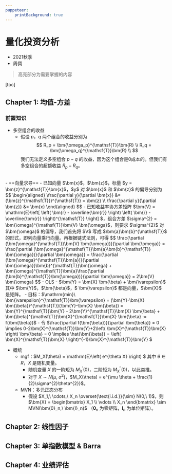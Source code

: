```yaml
---
puppeteer:
    printBackground: true
---
```


# 量化投资分析
- 2021秋季
- 周倜
> 高亮部分为需要掌握的内容

[toc]

<div STYLE='page-break-after: always;'></div>

## Chapter 1: 均值-方差

### 前置知识
- 多空组合的收益
  - 假设 $p$，$q$ 两个组合的收益分别为
  $$
  R_p = \bm{\omega_p}^{\mathsf{T}}\bm{R} \\
  R_q = \bm{\omega_q}^{\mathsf{T}}\bm{R} \\
  $$我们无法定义多空组合 $p-q$ 的收益，因为这个组合是0成本的。但我们有多空组合的超额收益 $R_p - R_q$。
<br>
- ==向量求导==
  - 已知向量 $\bm{x}$，$\bm{z}$，标量 $y = \bm{z}^{\mathsf{T}}\bm{x}$，$y$ 对 $\bm{x}$ 和 $\bm{z}$ 的偏导分别为
  $$
  \begin{aligned}
  \frac{\partial y}{\partial \bm{x}} &= (\bm{z}^{\mathsf{T}})^{\mathsf{T}} = \bm{z} \\
  \frac{\partial y}{\partial \bm{z}} &= \bm{x}
  \end{aligned}
  $$
  - 已知收益率协方差矩阵 $\bm{V} = \mathrm{E}\left[ \left( \bm{r} - \overline{\bm{r}} \right) \left( \bm{r} - \overline{\bm{r}} \right)^{\mathsf{T}}   \right] $，组合方差 $\sigma^{2} = \bm{\omega}^{\mathsf{T}}\bm{V} \bm{\omega}$，则要求 $\sigma^{2}$ 对 $\bm{\omega}$ 的偏导，我们首先将 $V$ 写成 $\bm{a}\bm{b}^{\mathsf{T}}$ 的形式，即列向量乘行向量。再根据链式法则，可得
  $$
  \frac{\partial (\bm{\omega}^{\mathsf{T}}\bm{V} \bm{\omega})}{\partial \bm{\omega}} = \frac{\partial (\bm{\omega}^{\mathsf{T}}\bm{a}\bm{b}^{\mathsf{T}} \bm{\omega})}{\partial \bm{\omega}} = \frac{\partial (\bm{\omega}^{\mathsf{T}}\bm{a})}{\partial \bm{\omega}}\bm{b}^{\mathsf{T}}\bm{\omega} + \bm{\omega}^{\mathsf{T}}\bm{a}\frac{\partial (\bm{b}^{\mathsf{T}}\bm{\omega})}{\partial \bm{\omega}} = 2\bm{V} \bm{\omega}
  $$
  - OLS
    - $\bm{Y} = \bm{X} \bm{\beta} + \bm{\varepsilon}$ 其中 $\bm{Y}$，$\bm{\beta}$，$ \bm{\varepsilon}$ 都是向量，$\bm{X}$ 是矩阵。
    - 目标：$\mathrm{min}\ \bm{\varepsilon}^{\mathsf{T}}\bm{\varepsilon} = (\bm{Y}-\bm{X} \bm{\beta})^{\mathsf{T}}(\bm{Y}-\bm{X} \bm{\beta}) = \bm{Y}^{\mathsf{T}}\bm{Y} - 2\bm{Y}^{\mathsf{T}}\bm{X} \bm{\beta} + \bm{\beta}^{\mathsf{T}}\bm{X}^{\mathsf{T}}\bm{X} \bm{\beta} := f(\bm{\beta})$
    - 令 $\frac{\partial f(\bm{\beta})}{\partial \bm{\beta}} = 0 \implies 0-2\bm{X}^{\mathsf{T}}\bm{Y}+2\left( \bm{X}^{\mathsf{T}}\bm{X} \right) \bm{\beta} = 0 \implies \hat{\bm{\beta}} = \left( \bm{X}^{\mathsf{T}}\bm{X} \right)^{-1}\bm{X}^{\mathsf{T}}\bm{Y} $

- 概统
  - mgf：$M_X(\theta) = \mathrm{E}\left( e^{\theta X} \right) $ 其中 $\theta \in R$，$X$ 是随机变量。
    - 随机变量 $X$ 的一阶矩为 $M_X^{'}(0)$，二阶矩为 $M_X^{''}(0)$，以此类推。
    - 对于 $X \sim N(\mu,\ \sigma^{2})$，$M_X(\theta) = e^{\mu \theta + \frac{1}{2}\sigma^{2}\theta^{2}}$。
  - MVN：多元正态分布
    - 假设 $X_1,\ \cdots,\ X_n \overset{\text{i.i.d.}}{\sim} N(0,\ 1)$，则 $\bm{X} = \begin{bmatrix} X_1 \\ \vdots \\ X_n \end{bmatrix} \sim MVN(\bm{0}_n,\ \bm{I}_n)$ （$\bm{0}_n$ 为零矩阵，$\bm{I}_n$ 为单位矩阵）。

<div STYLE='page-break-after: always;'></div>

## Chapter 2: 线性因子

<div STYLE='page-break-after: always;'></div>

## Chapter 3: 单指数模型 & Barra

<div STYLE='page-break-after: always;'></div>

## Chapter 4: 业绩评估